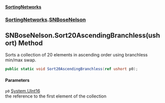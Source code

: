 #### [SortingNetworks](index.md 'index')
### [SortingNetworks](SortingNetworks.md 'SortingNetworks').[SNBoseNelson](SortingNetworks_SNBoseNelson.md 'SortingNetworks.SNBoseNelson')
## SNBoseNelson.Sort20AscendingBranchless(ushort) Method
Sorts a collection of 20 elements in ascending order using branchless min/max swap.  
```csharp
public static void Sort20AscendingBranchless(ref ushort p0);
```
#### Parameters
<a name='SortingNetworks_SNBoseNelson_Sort20AscendingBranchless(ushort)_p0'></a>
`p0` [System.UInt16](https://docs.microsoft.com/en-us/dotnet/api/System.UInt16 'System.UInt16')  
the reference to the first element of the collection
  
